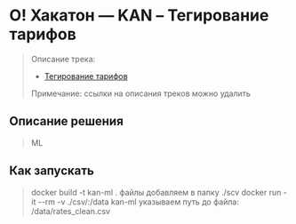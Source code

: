# О! Хакатон — KAN – Тегирование тарифов

> 
> Описание трека:
> 
> - [Тегирование тарифов](https://docs.ostrovok.tech/s/hackathon-track-2)
>
> Примечание: ссылки на описания треков можно удалить
> 

## Описание решения

> ML

## Как запускать

>
> docker build -t kan-ml .
> файлы добавляем в папку ./scv
> docker run -it --rm -v ./csv/:/data kan-ml 
> указываем путь до файла: /data/rates_clean.csv
>

